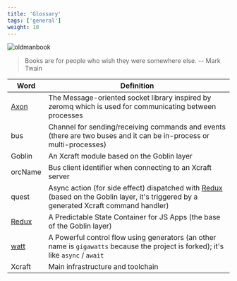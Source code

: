 ```yaml
---
title: 'Glossary'
tags: ['general']
weight: 10
---
```


![oldmanbook](/img/overview.glossary.png?width=256px)

> Books are for people who wish they were somewhere else. -- Mark Twain

| Word       | Definition                                                                                                                                  |
| ---------- | ------------------------------------------------------------------------------------------------------------------------------------------- |
| [Axon][1]  | The Message-oriented socket library inspired by zeromq which is used for communicating between processes                                    |
| bus        | Channel for sending/receiving commands and events (there are two buses and it can be in-process or multi-processes)                         |
| Goblin     | An Xcraft module based on the Goblin layer                                                                                                  |
| orcName    | Bus client identifier when connecting to an Xcraft server                                                                                   |
| quest      | Async action (for side effect) dispatched with [Redux][2] (based on the Goblin layer, it's triggered by a generated Xcraft command handler) |
| [Redux][2] | A Predictable State Container for JS Apps (the base of the Goblin layer)                                                                    |
| [watt][3]  | A Powerful control flow using generators (an other name is `gigawatts` because the project is forked); it's like `async` / `await`          |
| Xcraft     | Main infrastructure and toolchain                                                                                                           |

[1]: https://github.com/Xcraft-Inc/axon
[2]: https://redux.js.org/
[3]: https://github.com/Xcraft-Inc/gigawatts
